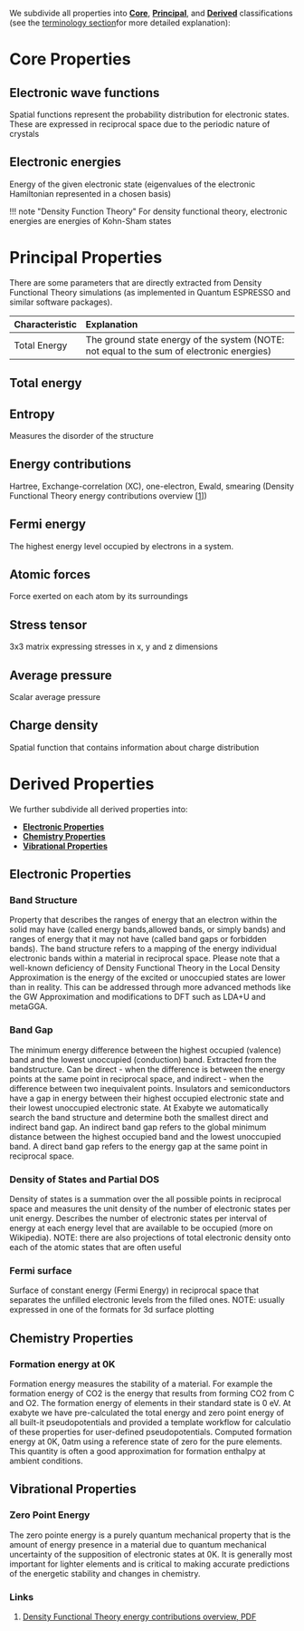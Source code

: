 <!-- by MH -->

We subdivide all properties into [**Core**](../terminology/property-classification#core-properties), [**Principal**](../terminology/property-classification#principal-properties), and [**Derived**](../terminology/property-classification#derived-properties) classifications (see the [terminology section](../terminology/property-classification.md)for more detailed explanation):

# Core Properties

## Electronic wave functions

Spatial functions represent the probability distribution for electronic states.  These are expressed in reciprocal space due to the periodic nature of crystals

## Electronic energies

Energy of the given electronic state (eigenvalues of the electronic Hamiltonian represented in a chosen basis)

!!! note "Density Function Theory"
    For density functional theory, electronic energies are energies of Kohn-Sham states

# Principal Properties
There are some parameters that are directly extracted from Density Functional Theory simulations (as implemented in Quantum ESPRESSO and similar software packages).


| Characteristic | Explanation |
|:---------------|:------------|
| Total Energy   | The ground state energy of the system (NOTE: not equal to the sum of electronic energies)


## Total energy
## Entropy
Measures the disorder of the structure
## Energy contributions
Hartree, Exchange-correlation (XC), one-electron, Ewald, smearing (Density Functional Theory energy contributions overview [[1](#links)])
## Fermi energy
The highest energy level occupied by electrons in a system.
## Atomic forces
Force exerted on each atom by its surroundings
## Stress tensor
3x3 matrix expressing stresses in x, y and z dimensions
## Average pressure
Scalar average pressure
## Charge density
Spatial function that contains information about charge distribution

# Derived Properties
We further subdivide all derived properties into:

- [**Electronic Properties**](#electronic-properties)
- [**Chemistry Properties**](#chemistry-properties)
- [**Vibrational Properties**](#vibrational-properties)

## Electronic Properties

### Band Structure
Property that describes the ranges of energy that an electron within the solid may have (called energy bands,allowed bands, or simply bands) and ranges of energy that it may not have (called band gaps or forbidden bands).  The band structure refers to a mapping of the energy individual electronic bands within a material in reciprocal space.  Please note that a well-known deficiency of Density Functional Theory in the Local Density Approximation is the energy of the excited or unoccupied states are lower than in reality.  This can be addressed through more advanced methods like the GW Approximation and modifications to DFT such as LDA+U and metaGGA.

### Band Gap
The minimum energy difference between the highest occupied (valence) band and the lowest unoccupied (conduction) band. Extracted from the bandstructure. Can be direct - when the difference is between the energy points at the same point in reciprocal space, and indirect - when the difference between two inequivalent points.  Insulators and semiconductors have a gap in energy between their highest occupied electronic state and their lowest unoccupied electronic state.  At Exabyte we automatically search the band structure and determine both the smallest direct and indirect band gap.  An indirect band gap refers to the global minimum distance between the highest occupied band and the lowest unoccupied band.  A direct band gap refers to the energy gap at the same point in reciprocal space.

### Density of States and Partial DOS
Density of states is a summation over the all possible points in reciprocal space and measures the unit density of the number of electronic states per unit energy.  Describes the number of electronic states per interval of energy at each energy level that are available to be occupied (more on Wikipedia).
NOTE: there are also projections of total electronic density onto each of the atomic states that are often useful

### Fermi surface
Surface of constant energy (Fermi Energy) in reciprocal space that separates the unfilled electronic levels from the filled ones.  NOTE: usually expressed in one of the formats for 3d surface plotting


## Chemistry Properties

### Formation energy at 0K
Formation energy measures the stability of a material.  For example the formation energy of CO2 is the energy that results from forming CO2 from C and O2.  The formation energy of elements in their standard state is 0 eV.  At exabyte we have pre-calculated the total energy and zero point energy of all built-it pseudopotentials and provided a template workflow for calculatio of these properties for user-defined pseudopotentials.  Computed formation energy at 0K, 0atm using a reference state of zero for the pure elements. This quantity is often a good approximation for formation enthalpy at ambient conditions.

## Vibrational Properties

### Zero Point Energy
The zero pointe energy is a purely quantum mechanical property that is the amount of energy presence in a material due to quantum mechanical uncertainty of the supposition of electronic states at 0K.  It is generally most important for lighter elements and is critical to making accurate predictions of the energetic stability and changes in chemistry.

### Links

1. [Density Functional Theory energy contributions overview, PDF](http://elk.sourceforge.net/CECAM/Burke-DFT.pdf)
